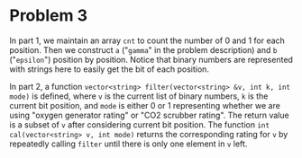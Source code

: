 # Problem 3

In part 1, we maintain an array `cnt` to count the number of 0 and 1 for each position. Then we construct `a` ("`gamma`" in the problem description) and `b` ("`epsilon`") position by position. Notice that binary numbers are represented with strings here to easily get the bit of each position.

In part 2, a function `vector<string> filter(vector<string> &v, int k, int mode)` is defined, where `v` is the current list of binary numbers, `k` is the current bit position, and `mode` is either 0 or 1 representing whether we are using "oxygen generator rating" or "CO2 scrubber rating". The return value is a subset of `v` after considering current bit position. The function `int cal(vector<string> v, int mode)` returns the corresponding rating for `v` by repeatedly calling `filter` until there is only one element in `v` left.

